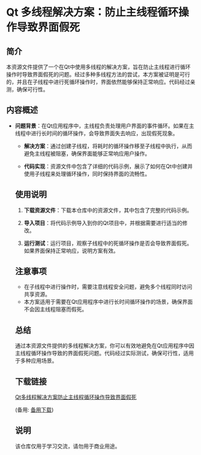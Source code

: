 # Qt 多线程解决方案：防止主线程循环操作导致界面假死

## 简介

本资源文件提供了一个在Qt中使用多线程的解决方案，旨在防止主线程进行循环操作时导致界面假死的问题。经过多种多线程方法的尝试，本方案被证明是可行的，并且在子线程中进行死循环操作时，界面依然能够保持正常响应。代码经过亲测，确保可行性。

## 内容概述

- **问题背景**：在Qt应用程序中，主线程负责处理用户界面的事件循环。如果在主线程中进行长时间的循环操作，会导致界面失去响应，出现假死现象。

  - **解决方案**：通过创建子线程，将耗时的循环操作移至子线程中执行，从而避免主线程被阻塞，确保界面能够正常响应用户操作。

  - **代码实现**：资源文件中包含了详细的代码示例，展示了如何在Qt中创建并使用子线程来处理循环操作，同时保持界面的流畅性。

  ## 使用说明

  1. **下载资源文件**：下载本仓库中的资源文件，其中包含了完整的代码示例。

  2. **导入项目**：将代码示例导入到你的Qt项目中，并根据需要进行适当的修改。

  3. **运行测试**：运行项目，观察子线程中的死循环操作是否会导致界面假死。如果界面保持正常响应，说明方案有效。

  ## 注意事项

  - 在子线程中进行操作时，需要注意线程安全问题，避免多个线程同时访问共享资源。
  - 本方案适用于需要在Qt应用程序中进行长时间循环操作的场景，确保界面不会因主线程阻塞而假死。

  ## 总结

  通过本资源文件提供的多线程解决方案，你可以有效地避免在Qt应用程序中因主线程循环操作导致的界面假死问题。代码经过实际测试，确保可行性，适用于多种应用场景。

  ## 下载链接
  [Qt多线程解决方案防止主线程循环操作导致界面假死](https://pan.quark.cn/s/6c3c1c6255bd) 

  (备用: [备用下载](https://pan.baidu.com/s/1SExK1ISXw0JQdq80BVtXyQ?pwd=wpef))

  ## 说明

  该仓库仅用于学习交流，请勿用于商业用途。
